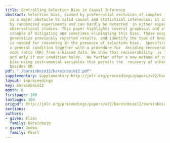 ```yaml
---
title: Controlling Selection Bias in Causal Inference
abstract: Selection bias, caused by preferential exclusion of samples from the data,
  is a major obstacle to valid causal and statistical inferences; it cannot be removed
  by randomized experiments and can hardly be detected  in either experimental or
  observational studies. This paper highlights several graphical and algebraic methods
  capable of mitigating and sometimes eliminating this bias. These nonparametric methods
  generalize previously reported results, and identify the type of knowledge that
  is needed for reasoning in the presence of selection bias.  Specifically,  we derive
  a general condition together with a procedure for  deciding recoverability of the
  odds ratio (OR) from s-biased data. We show that recoverability  is feasible if
  and only if our condition holds.  We further offer a new method of controlling selection
  bias using instrumental variables that permits the  recovery of other effect measures
  besides OR.
pdf: "./bareinboim12/bareinboim12.pdf"
supplementary: Supplementary:http://jmlr.org/proceedings/papers/v22/bareinboim12/bareinboim12Supple.pdf
layout: inproceedings
key: bareinboim12
month: 0
firstpage: 100
lastpage: 108
origpdf: http://jmlr.org/proceedings/papers/v22/bareinboim12/bareinboim12.pdf
sections: 
authors:
- given: Elias
  family: Bareinboim
- given: Judea
  family: Pearl
---
```

